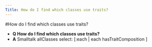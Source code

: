 ```yaml
---
Title: How do I find which classes use traits?
---
```

#How do I find which classes use traits?
- **Q How do I find which classes use traits?**
- **A** Smalltalk allClasses select: [:each | each hasTraitComposition ]

